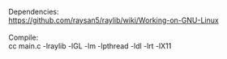 Dependencies:<br>
https://github.com/raysan5/raylib/wiki/Working-on-GNU-Linux<br><br>
Compile:<br>
cc main.c -lraylib -lGL -lm -lpthread -ldl -lrt -lX11